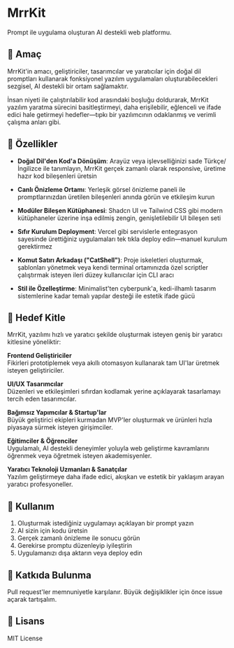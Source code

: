 # MrrKit

Prompt ile uygulama oluşturan AI destekli web platformu.

## 🎯 Amaç

MrrKit'in amacı, geliştiriciler, tasarımcılar ve yaratıcılar için doğal dil promptları kullanarak fonksiyonel yazılım uygulamaları oluşturabilecekleri sezgisel, AI destekli bir ortam sağlamaktır.

İnsan niyeti ile çalıştırılabilir kod arasındaki boşluğu doldurarak, MrrKit yazılım yaratma sürecini basitleştirmeyi, daha erişilebilir, eğlenceli ve ifade edici hale getirmeyi hedefler—tıpkı bir yazılımcının odaklanmış ve verimli çalışma anları gibi.

## 🚀 Özellikler

- **Doğal Dil'den Kod'a Dönüşüm**: Arayüz veya işlevselliğinizi sade Türkçe/İngilizce ile tanımlayın, MrrKit gerçek zamanlı olarak responsive, üretime hazır kod bileşenleri üretsin

- **Canlı Önizleme Ortamı**: Yerleşik görsel önizleme paneli ile promptlarınızdan üretilen bileşenleri anında görün ve etkileşim kurun

- **Modüler Bileşen Kütüphanesi**: Shadcn UI ve Tailwind CSS gibi modern kütüphaneler üzerine inşa edilmiş zengin, genişletilebilir UI bileşen seti

- **Sıfır Kurulum Deployment**: Vercel gibi servislerle entegrasyon sayesinde ürettiğiniz uygulamaları tek tıkla deploy edin—manuel kurulum gerektirmez

- **Komut Satırı Arkadaşı ("CatShell")**: Proje iskeletleri oluşturmak, şablonları yönetmek veya kendi terminal ortamınızda özel scriptler çalıştırmak isteyen ileri düzey kullanıcılar için CLI aracı

- **Stil ile Özelleştirme**: Minimalist'ten cyberpunk'a, kedi-ilhamlı tasarım sistemlerine kadar temalı yapılar desteği ile estetik ifade gücü

## 👥 Hedef Kitle

MrrKit, yazılımı hızlı ve yaratıcı şekilde oluşturmak isteyen geniş bir yaratıcı kitlesine yöneliktir:

**Frontend Geliştiriciler**  
Fikirleri prototiplemek veya akıllı otomasyon kullanarak tam UI'lar üretmek isteyen geliştiriciler.

**UI/UX Tasarımcılar**  
Düzenleri ve etkileşimleri sıfırdan kodlamak yerine açıklayarak tasarlamayı tercih eden tasarımcılar.

**Bağımsız Yapımcılar & Startup'lar**  
Büyük geliştirici ekipleri kurmadan MVP'ler oluşturmak ve ürünleri hızla piyasaya sürmek isteyen girişimciler.

**Eğitimciler & Öğrenciler**  
Uygulamalı, AI destekli deneyimler yoluyla web geliştirme kavramlarını öğrenmek veya öğretmek isteyen akademisyenler.

**Yaratıcı Teknoloji Uzmanları & Sanatçılar**  
Yazılım geliştirmeye daha ifade edici, akışkan ve estetik bir yaklaşım arayan yaratıcı profesyoneller.

## 🎯 Kullanım

1. Oluşturmak istediğiniz uygulamayı açıklayan bir prompt yazın
2. AI sizin için kodu üretsin
3. Gerçek zamanlı önizleme ile sonucu görün
4. Gerekirse promptu düzenleyip iyileştirin
5. Uygulamanızı dışa aktarın veya deploy edin

## 🤝 Katkıda Bulunma

Pull request'ler memnuniyetle karşılanır. Büyük değişiklikler için önce issue açarak tartışalım.

## 📄 Lisans

MIT License
